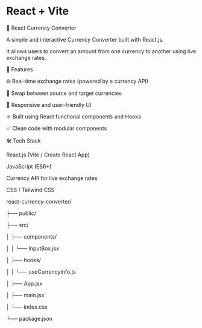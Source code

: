 # React + Vite
💱 React Currency Converter

A simple and interactive Currency Converter built with React.js.

It allows users to convert an amount from one currency to another using live exchange rates.


🚀 Features

🌐 Real-time exchange rates (powered by a currency API)

🔄 Swap between source and target currencies

📱 Responsive and user-friendly UI

⚛️ Built using React functional components and Hooks

✅ Clean code with modular components



🛠️ Tech Stack

React.js (Vite / Create React App)

JavaScript (ES6+)

Currency API for live exchange rates

CSS / Tailwind CSS 




react-currency-converter/

├── public/

├── src/

│   ├── components/

│   │   └── InputBox.jsx

│   ├── hooks/

│   │   └── useCurrencyInfo.js

│   ├── App.jsx

│   ├── main.jsx

│   └── index.css

└── package.json
